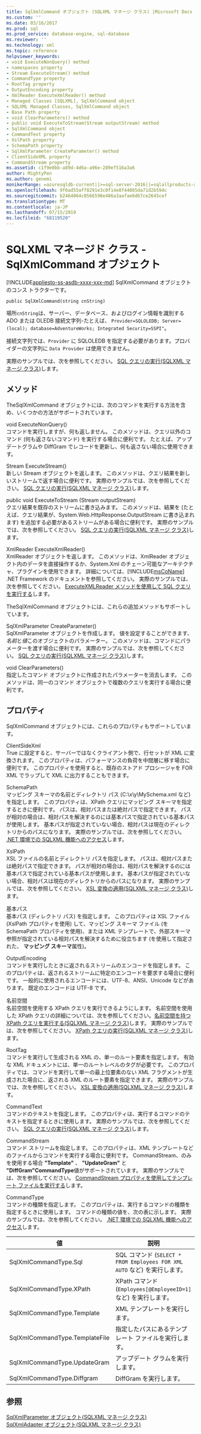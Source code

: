 ```yaml
---
title: SqlXmlCommand オブジェクト (SQLXML マネージ クラス) |Microsoft Docs
ms.custom: ''
ms.date: 03/16/2017
ms.prod: sql
ms.prod_service: database-engine, sql-database
ms.reviewer: ''
ms.technology: xml
ms.topic: reference
helpviewer_keywords:
- void ExecuteNonQuery() method
- namespaces property
- Stream ExecuteStream() method
- CommandType property
- RootTag property
- OutputEncoding property
- XmlReader ExecuteXmlReader() method
- Managed Classes [SQLXML], SqlXmlCommand object
- SQLXML Managed Classes, SqlXmlCommand object
- Base Path property
- void ClearParameters() method
- public void ExecuteToStream(Stream outputStream) method
- SqlXmlCommand object
- CommandText property
- XslPath property
- SchemaPath property
- SqlXmlParameter CreateParameter() method
- ClientSideXML property
- CommandStream property
ms.assetid: c1f9e0bb-a89d-4d6a-a96e-289ef516a3a6
author: MightyPen
ms.author: genemi
monikerRange: =azuresqldb-current||>=sql-server-2016||=sqlallproducts-allversions||>=sql-server-linux-2017||=azuresqldb-mi-current
ms.openlocfilehash: 9f6ad55aff8291e3c0f14e8f44085da71d2b594c
ms.sourcegitcommit: b2464064c0566590e486a3aafae6d67ce2645cef
ms.translationtype: MT
ms.contentlocale: ja-JP
ms.lasthandoff: 07/15/2019
ms.locfileid: "68119520"
---
```

# <a name="sqlxml-managed-classes---sqlxmlcommand-object"></a>SQLXML マネージド クラス - SqlXmlCommand オブジェクト
[!INCLUDE[appliesto-ss-asdb-xxxx-xxx-md](../../../includes/appliesto-ss-asdb-xxxx-xxx-md.md)]
  SqlXmlCommand オブジェクトのコンス トラクターです。  
  
```  
public SqlXmlCommand(string cnString)  
```  
  
 場所`cnString`は、サーバー、データベース、およびログイン情報を識別する ADO または OLEDB 接続文字列-たとえば、 `Provider=SQLOLEDB; Server=(local); database=AdventureWorks; Integrated Security=SSPI"`。  
  
 接続文字列では、`Provider` に SQLOLEDB を指定する必要があります。プロバイダーの文字列に `Data Provider` は使用できません。  
  
 実際のサンプルでは、次を参照してください。 [SQL クエリの実行&#40;SQLXML マネージ クラス&#41;](../../../relational-databases/sqlxml-annotated-xsd-schemas-xpath-queries/net-framework-classes/executing-sql-queries-sqlxml-managed-classes.md)します。  
  
## <a name="methods"></a>メソッド  
 TheSqlXmlCommand オブジェクトには、次のコマンドを実行する方法を含め、いくつかの方法がサポートされています。  
  
 void ExecuteNonQuery()  
 コマンドを実行しますが、何も返しません。 このメソッドは、クエリ以外のコマンド (何も返さないコマンド) を実行する場合に便利です。 たとえば、アップデートグラムや DiffGram でレコードを更新し、何も返さない場合に使用できます。  
  
 Stream ExecuteStream()  
 新しい Stream オブジェクトを返します。 このメソッドは、クエリ結果を新しいストリームで返す場合に便利です。 実際のサンプルでは、次を参照してください。 [SQL クエリの実行&#40;SQLXML マネージ クラス&#41;](../../../relational-databases/sqlxml-annotated-xsd-schemas-xpath-queries/net-framework-classes/executing-sql-queries-sqlxml-managed-classes.md)します。  
  
 public void ExecuteToStream (Stream outputStream)  
 クエリ結果を既存のストリームに書き込みます。 このメソッドは、結果を (たとえば、クエリ結果が、System.Web.HttpResponse.OutputStream に書き込まれます) を追加する必要があるストリームがある場合に便利です。 実際のサンプルでは、次を参照してください。 [SQL クエリの実行&#40;SQLXML マネージ クラス&#41;](../../../relational-databases/sqlxml-annotated-xsd-schemas-xpath-queries/net-framework-classes/executing-sql-queries-sqlxml-managed-classes.md)します。  
  
 XmlReader ExecuteXmlReader()  
 XmlReader オブジェクトを返します。 このメソッドは、XmlReader オブジェクト内のデータを直接操作するか、System.Xml のチェーン可能なアーキテクチャ、プラグインを使用できます。 詳細については、[!INCLUDE[msCoName](../../../includes/msconame-md.md)] .NET Framework のドキュメントを参照してください。 実際のサンプルでは、次を参照してください。 [ExecuteXMLReader メソッドを使用して SQL クエリを実行する](../../../relational-databases/sqlxml-annotated-xsd-schemas-xpath-queries/net-framework-classes/executing-sql-queries-by-using-the-executexmlreader-method.md)します。  
  
 TheSqlXmlCommand オブジェクトには、これらの追加メソッドもサポートしています。  
  
 SqlXmlParameter CreateParameter()  
 SqlXmlParameter オブジェクトを作成します。 値を設定することができます、*名前*と*値*このオブジェクトのパラメーター。 このメソッドは、コマンドにパラメーターを渡す場合に便利です。 実際のサンプルでは、次を参照してください。 [SQL クエリの実行&#40;SQLXML マネージ クラス&#41;](../../../relational-databases/sqlxml-annotated-xsd-schemas-xpath-queries/net-framework-classes/executing-sql-queries-sqlxml-managed-classes.md)します。  
  
 void ClearParameters()  
 指定したコマンド オブジェクトに作成されたパラメーターを消去します。 このメソッドは、同一のコマンド オブジェクトで複数のクエリを実行する場合に便利です。  
  
## <a name="properties"></a>プロパティ  
 SqlXmlCommand オブジェクトには、これらのプロパティもサポートしています。  
  
 ClientSideXml  
 True に設定すると、サーバーではなくクライアント側で、行セットが XML に変換されます。 このプロパティは、パフォーマンスの負荷を中間層に移す場合に便利です。 このプロパティを使用すると、既存のストアド プロシージャを FOR XML でラップして XML に出力することもできます。  
  
 SchemaPath  
 マッピング スキーマの名前とディレクトリ パス (C:\x\y\MySchema.xml など) を指定します。 このプロパティは、XPath クエリにマッピング スキーマを指定するときに便利です。 パスは、相対パスまたは絶対パスで指定できます。 パスが相対の場合は、相対パスを解決するのには基本パスで指定されている基本パスが使用します。 基本パスが指定されていない場合、相対パスは現在のディレクトリからのパスになります。 実際のサンプルでは、次を参照してください。 [.NET 環境での SQLXML 機能へのアクセス](../../../relational-databases/sqlxml-annotated-xsd-schemas-xpath-queries/net-framework-classes/accessing-sqlxml-functionality-in-the-net-environment.md)します。  
  
 XslPath  
 XSL ファイルの名前とディレクトリ パスを指定します。 パスは、相対パスまたは絶対パスで指定できます。 パスが相対の場合は、相対パスを解決するのには基本パスで指定されている基本パスが使用します。 基本パスが指定されていない場合、相対パスは現在のディレクトリからのパスになります。 実際のサンプルでは、次を参照してください。 [XSL 変換の適用&#40;SQLXML マネージ クラス&#41;](../../../relational-databases/sqlxml-annotated-xsd-schemas-xpath-queries/net-framework-classes/applying-an-xsl-transformation-sqlxml-managed-classes.md)します。  
  
 基本パス  
 基本パス (ディレクトリ パス) を指定します。 このプロパティは XSL ファイル (XslPath プロパティを使用) して、マッピング スキーマ ファイル (を SchemaPath プロパティを使用)、または XML テンプレートで、外部スキーマ参照が指定されている相対パスを解決するために役立ちます (を使用して指定された、 **マッピング スキーマ**属性)。  
  
 OutputEncoding  
 コマンドを実行したときに返されるストリームのエンコードを指定します。 このプロパティは、返されるストリームに特定のエンコードを要求する場合に便利です。 一般的に使用されるエンコードには、UTF-8、ANSI、Unicode などがあります。 既定のエンコードは UTF-8 です。  
  
 名前空間  
 名前空間を使用する XPath クエリを実行できるようにします。 名前空間を使用した XPath クエリの詳細については、次を参照してください。[名前空間を持つ XPath クエリを実行する&#40;SQLXML マネージ クラス&#41;](../../../relational-databases/sqlxml-annotated-xsd-schemas-xpath-queries/net-framework-classes/executing-xpath-queries-with-namespaces-sqlxml-managed-classes.md)します。 実際のサンプルでは、次を参照してください。 [XPath クエリの実行&#40;SQLXML マネージ クラス&#41;](../../../relational-databases/sqlxml-annotated-xsd-schemas-xpath-queries/net-framework-classes/executing-xpath-queries-sqlxml-managed-classes.md)します。  
  
 RootTag  
 コマンドを実行して生成される XML の、単一のルート要素を指定します。 有効な XML ドキュメントには、単一のルートレベルのタグが必要です。 このプロパティでは、コマンドを実行して単一の最上位要素のない XML フラグメントが生成された場合に、返される XML のルート要素を指定できます。 実際のサンプルでは、次を参照してください。 [XSL 変換の適用&#40;SQLXML マネージ クラス&#41;](../../../relational-databases/sqlxml-annotated-xsd-schemas-xpath-queries/net-framework-classes/applying-an-xsl-transformation-sqlxml-managed-classes.md)します。  
  
 CommandText  
 コマンドのテキストを指定します。 このプロパティは、実行するコマンドのテキストを指定するときに使用します。 実際のサンプルでは、次を参照してください。 [SQL クエリの実行&#40;SQLXML マネージ クラス&#41;](../../../relational-databases/sqlxml-annotated-xsd-schemas-xpath-queries/net-framework-classes/executing-sql-queries-sqlxml-managed-classes.md)します。  
  
 CommandStream  
 コマンド ストリームを指定します。 このプロパティは、XML テンプレートなどのファイルからコマンドを実行する場合に便利です。 CommandStream、のみを使用する場合 **"Template"** 、 **"UpdateGram"** と **"DiffGram"CommandType**値がサポートされています。 実際のサンプルでは、次を参照してください。 [CommandStream プロパティを使用してテンプレート ファイルを実行する](../../../relational-databases/sqlxml-annotated-xsd-schemas-xpath-queries/net-framework-classes/executing-template-files-by-using-the-commandstream-property.md)します。  
  
 CommandType  
 コマンドの種類を指定します。 このプロパティは、実行するコマンドの種類を指定するときに使用します。 コマンドの種類の値を、次の表に示します。 実際のサンプルでは、次を参照してください。 [.NET 環境での SQLXML 機能へのアクセス](../../../relational-databases/sqlxml-annotated-xsd-schemas-xpath-queries/net-framework-classes/accessing-sqlxml-functionality-in-the-net-environment.md)します。  
  
|値|説明|  
|-----------|-----------------|  
|SqlXmlCommandType.Sql|SQL コマンド (`SELECT * FROM Employees FOR XML AUTO` など) を実行します。|  
|SqlXmlCommandType.XPath|XPath コマンド (`Employees[@EmployeeID=1]` など) を実行します。|  
|SqlXmlCommandType.Template|XML テンプレートを実行します。|  
|SqlXmlCommandType.TemplateFile|指定したパスにあるテンプレート ファイルを実行します。|  
|SqlXmlCommandType.UpdateGram|アップデート グラムを実行します。|  
|SqlXmlCommandType.Diffgram|DiffGram を実行します。|  
  
## <a name="see-also"></a>参照  
 [SqlXmlParameter オブジェクト&#40;SQLXML マネージ クラス&#41;](../../../relational-databases/sqlxml-annotated-xsd-schemas-xpath-queries/net-framework-classes/sqlxml-managed-classes-sqlxmlparameter-object.md)   
 [SqlXmlAdapter オブジェクト&#40;SQLXML マネージ クラス&#41;](../../../relational-databases/sqlxml-annotated-xsd-schemas-xpath-queries/net-framework-classes/sqlxml-managed-classes-sqlxmladapter-object.md)  
  
  
